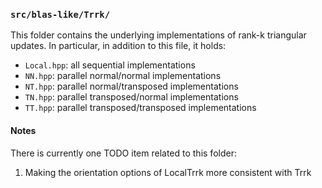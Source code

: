 ### `src/blas-like/Trrk/`

This folder contains the underlying implementations of rank-k triangular 
updates. In particular, in addition to this file, it holds:

-  `Local.hpp`: all sequential implementations
-  `NN.hpp`: parallel normal/normal implementations
-  `NT.hpp`: parallel normal/transposed implementations
-  `TN.hpp`: parallel transposed/normal implementations
-  `TT.hpp`: parallel transposed/transposed implementations

#### Notes

There is currently one TODO item related to this folder:

1. Making the orientation options of LocalTrrk more consistent with Trrk
